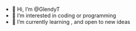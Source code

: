 - 👋 Hi, I’m @GlendyT
- 👀 I’m interested in  coding or programming
- 🌱 I’m currently learning , and open to new ideas


<!---
GlendyT/GlendyT is a ✨ special ✨ repository because its `README.md` (this file) appears on your GitHub profile.
You can click the Preview link to take a look at your changes.
--->
